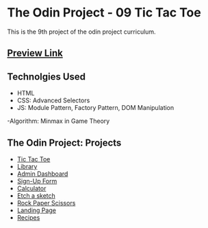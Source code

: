 # The Odin Project - 09 Tic Tac Toe
This is the 9th project of the odin project curriculum.

## <a href= "https://batoomer.github.io/odin-09-tic-tac-toe/">Preview Link</a><br>

## Technolgies Used
- HTML
- CSS: Advanced Selectors
- JS: Module Pattern, Factory Pattern, DOM Manipulation 

-Algorithm: Minmax in Game Theory

## The Odin Project: Projects
- <a href= "https://github.com/batoomer/odin-09-tic-tac-toe/">Tic Tac Toe</a><br>
- <a href= "https://github.com/batoomer/odin-08-library/">Library</a><br>
- <a href= "https://github.com/batoomer/odin-07-admin-dashboard/">Admin Dashboard</a><br>
- <a href= "https://github.com/batoomer/odin-06-sign-up-form/">Sign-Up Form</a><br>
- <a href= "https://github.com/batoomer/odin-05-calculator/">Calculator</a><br>
- <a href= "https://github.com/batoomer/odin-04-etch-a-sketch/">Etch a sketch</a><br>
- <a href= "https://github.com/batoomer/odin-03-rock-paper-scissors/">Rock Paper Scissors</a><br>
- <a href= "https://github.com/batoomer/odin-02-landing-page">Landing Page</a><br>
- <a href= "https://github.com/batoomer/odin-01-recipes">Recipes</a><br>